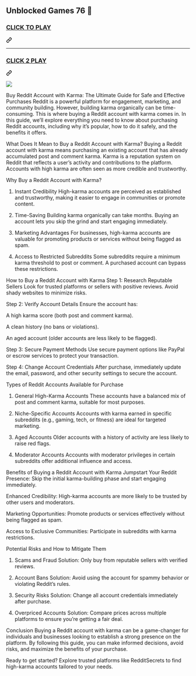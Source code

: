 ## Unblocked Games 76 👋

<h3 class="heading-element" dir="auto">
<a href="https://1lesson.guru" rel="nofollow">CLICK TO PLAY</a></h3><a id="user-content-click-to-play" class="anchor" aria-label="Permalink: CLICK TO PLAY" href="#click-to-play"><svg class="octicon octicon-link" viewBox="0 0 16 16" version="1.1" width="16" height="16" aria-hidden="true"><path d="m7.775 3.275 1.25-1.25a3.5 3.5 0 1 1 4.95 4.95l-2.5 2.5a3.5 3.5 0 0 1-4.95 0 .751.751 0 0 1 .018-1.042.751.751 0 0 1 1.042-.018 1.998 1.998 0 0 0 2.83 0l2.5-2.5a2.002 2.002 0 0 0-2.83-2.83l-1.25 1.25a.751.751 0 0 1-1.042-.018.751.751 0 0 1-.018-1.042Zm-4.69 9.64a1.998 1.998 0 0 0 2.83 0l1.25-1.25a.751.751 0 0 1 1.042.018.751.751 0 0 1 .018 1.042l-1.25 1.25a3.5 3.5 0 1 1-4.95-4.95l2.5-2.5a3.5 3.5 0 0 1 4.95 0 .751.751 0 0 1-.018 1.042.751.751 0 0 1-1.042.018 1.998 1.998 0 0 0-2.83 0l-2.5 2.5a1.998 1.998 0 0 0 0 2.83Z"></path></svg></a></div>
<hr>
<div class="markdown-heading" dir="auto"><h3 class="heading-element" dir="auto">
<a href="https://lesson1.site" rel="nofollow">CLICK 2 PLAY</a>
</h3><a id="user-content-click-2-play" class="anchor" aria-label="Permalink: CLICK 2 PLAY" href="#click-2-play"><svg class="octicon octicon-link" viewBox="0 0 16 16" version="1.1" width="16" height="16" aria-hidden="true"><path d="m7.775 3.275 1.25-1.25a3.5 3.5 0 1 1 4.95 4.95l-2.5 2.5a3.5 3.5 0 0 1-4.95 0 .751.751 0 0 1 .018-1.042.751.751 0 0 1 1.042-.018 1.998 1.998 0 0 0 2.83 0l2.5-2.5a2.002 2.002 0 0 0-2.83-2.83l-1.25 1.25a.751.751 0 0 1-1.042-.018.751.751 0 0 1-.018-1.042Zm-4.69 9.64a1.998 1.998 0 0 0 2.83 0l1.25-1.25a.751.751 0 0 1 1.042.018.751.751 0 0 1 .018 1.042l-1.25 1.25a3.5 3.5 0 1 1-4.95-4.95l2.5-2.5a3.5 3.5 0 0 1 4.95 0 .751.751 0 0 1-.018 1.042.751.751 0 0 1-1.042.018 1.998 1.998 0 0 0-2.83 0l-2.5 2.5a1.998 1.998 0 0 0 0 2.83Z"></path></svg></a></div>
<p dir="auto"><a href="https://lesson-1.guru" rel="nofollow"><img src="https://camo.githubusercontent.com/225fb785fe11fdd6f6e514b30a8b75dbadef3b044ae40c98256b6b4327398176/68747470733a2f2f636c65617263616368652e73746f72652f67616d65732e706e67" data-canonical-src="https://clearcache.store/games.png" style="max-width: 100%;"></a></p>

Buy Reddit Account with Karma: The Ultimate Guide for Safe and Effective Purchases
Reddit is a powerful platform for engagement, marketing, and community building. However, building karma organically can be time-consuming. This is where buying a Reddit account with karma comes in. In this guide, we’ll explore everything you need to know about purchasing Reddit accounts, including why it’s popular, how to do it safely, and the benefits it offers.

What Does It Mean to Buy a Reddit Account with Karma?
Buying a Reddit account with karma means purchasing an existing account that has already accumulated post and comment karma. Karma is a reputation system on Reddit that reflects a user’s activity and contributions to the platform. Accounts with high karma are often seen as more credible and trustworthy.

Why Buy a Reddit Account with Karma?
1. Instant Credibility
High-karma accounts are perceived as established and trustworthy, making it easier to engage in communities or promote content.

2. Time-Saving
Building karma organically can take months. Buying an account lets you skip the grind and start engaging immediately.

3. Marketing Advantages
For businesses, high-karma accounts are valuable for promoting products or services without being flagged as spam.

4. Access to Restricted Subreddits
Some subreddits require a minimum karma threshold to post or comment. A purchased account can bypass these restrictions.

How to Buy a Reddit Account with Karma
Step 1: Research Reputable Sellers
Look for trusted platforms or sellers with positive reviews. Avoid shady websites to minimize risks.

Step 2: Verify Account Details
Ensure the account has:

A high karma score (both post and comment karma).

A clean history (no bans or violations).

An aged account (older accounts are less likely to be flagged).

Step 3: Secure Payment Methods
Use secure payment options like PayPal or escrow services to protect your transaction.

Step 4: Change Account Credentials
After purchase, immediately update the email, password, and other security settings to secure the account.

Types of Reddit Accounts Available for Purchase
1. General High-Karma Accounts
These accounts have a balanced mix of post and comment karma, suitable for most purposes.

2. Niche-Specific Accounts
Accounts with karma earned in specific subreddits (e.g., gaming, tech, or fitness) are ideal for targeted marketing.

3. Aged Accounts
Older accounts with a history of activity are less likely to raise red flags.

4. Moderator Accounts
Accounts with moderator privileges in certain subreddits offer additional influence and access.

Benefits of Buying a Reddit Account with Karma
Jumpstart Your Reddit Presence: Skip the initial karma-building phase and start engaging immediately.

Enhanced Credibility: High-karma accounts are more likely to be trusted by other users and moderators.

Marketing Opportunities: Promote products or services effectively without being flagged as spam.

Access to Exclusive Communities: Participate in subreddits with karma restrictions.

Potential Risks and How to Mitigate Them
1. Scams and Fraud
Solution: Only buy from reputable sellers with verified reviews.

2. Account Bans
Solution: Avoid using the account for spammy behavior or violating Reddit’s rules.

3. Security Risks
Solution: Change all account credentials immediately after purchase.

4. Overpriced Accounts
Solution: Compare prices across multiple platforms to ensure you’re getting a fair deal.

Conclusion
Buying a Reddit account with karma can be a game-changer for individuals and businesses looking to establish a strong presence on the platform. By following this guide, you can make informed decisions, avoid risks, and maximize the benefits of your purchase.

Ready to get started? Explore trusted platforms like RedditSecrets to find high-karma accounts tailored to your needs.







